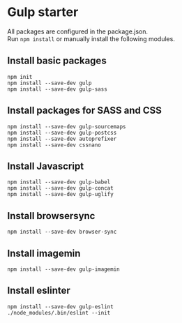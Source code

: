 # Gulp starter

All packages are configured in the package.json.  
Run `npm install` or manually install the following modules.

## Install basic packages
```
npm init
npm install --save-dev gulp
npm install --save-dev gulp-sass
```

## Install packages for SASS and CSS
```
npm install --save-dev gulp-sourcemaps
npm install --save-dev gulp-postcss
npm install --save-dev autoprefixer
npm install --save-dev cssnano
```

## Install Javascript
```
npm install --save-dev gulp-babel
npm install --save-dev gulp-concat
npm install --save-dev gulp-uglify
```

## Install browsersync
```
npm install --save-dev browser-sync
```

## Install imagemin
```
npm install --save-dev gulp-imagemin
```

## Install eslinter
```
npm install --save-dev gulp-eslint
./node_modules/.bin/eslint --init
```
